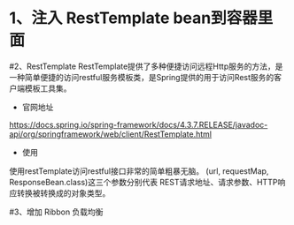 # 1、注入 RestTemplate bean到容器里面

#2、RestTemplate
RestTemplate提供了多种便捷访问远程Http服务的方法，是一种简单便捷的访问restful服务模板类，是Spring提供的用于访问Rest服务的客户端模板工具集。

- 官网地址

 https://docs.spring.io/spring-framework/docs/4.3.7.RELEASE/javadoc-api/org/springframework/web/client/RestTemplate.html
 
- 使用

使用restTemplate访问restful接口非常的简单粗暴无脑。
(url, requestMap, ResponseBean.class)这三个参数分别代表 
REST请求地址、请求参数、HTTP响应转换被转换成的对象类型。

#3、增加 Ribbon 负载均衡